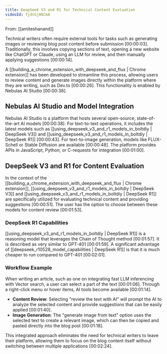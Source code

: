 ```yaml
---
title: DeepSeek V3 and R1 for Technical Content Evaluation
videoId: fjdcGj86CmA
---
```


From: [[amiteshanand]] <br/> 

Technical writers often require external tools for tasks such as generating images or reviewing blog post content before submission <a class="yt-timestamp" data-t="00:00:03">[00:00:03]</a>. Traditionally, this involves copying sections of text, opening a new website like ChatGPT or Claude, using an LLM for review, and then manually applying suggestions <a class="yt-timestamp" data-t="00:00:14">[00:00:14]</a>.

A [[building_a_chrome_extension_with_deepseek_and_flux | Chrome extension]] has been developed to streamline this process, allowing users to review content and generate images directly within the platform where they are writing, such as Dev.to <a class="yt-timestamp" data-t="00:00:26">[00:00:26]</a>. This functionality is enabled by Nebulas AI Studio <a class="yt-timestamp" data-t="00:00:38">[00:00:38]</a>.

## Nebulas AI Studio and Model Integration
Nebulas AI Studio is a platform that hosts several open-source, state-of-the-art AI models <a class="yt-timestamp" data-t="00:00:38">[00:00:38]</a>. For text-to-text operations, it includes the latest models such as [[using_deepseek_v3_and_r1_models_in_boltdiy | DeepSeek V3]] and [[using_deepseek_v3_and_r1_models_in_boltdiy | DeepSeek R1]] <a class="yt-timestamp" data-t="00:00:43">[00:00:43]</a>. For text-to-image generation, models like FLUX-Schell or Stable Diffusion are available <a class="yt-timestamp" data-t="00:00:48">[00:00:48]</a>. The platform provides APIs in JavaScript, Python, or C-requests for integration <a class="yt-timestamp" data-t="00:01:00">[00:01:00]</a>.

## DeepSeek V3 and R1 for Content Evaluation
In the context of the [[building_a_chrome_extension_with_deepseek_and_flux | Chrome extension]], [[using_deepseek_v3_and_r1_models_in_boltdiy | DeepSeek V3]] and [[using_deepseek_v3_and_r1_models_in_boltdiy | DeepSeek R1]] are specifically utilized for evaluating technical content and providing suggestions <a class="yt-timestamp" data-t="00:00:51">[00:00:51]</a>. The user has the option to choose between these models for content review <a class="yt-timestamp" data-t="00:01:53">[00:01:53]</a>.

### DeepSeek R1 Capabilities
[[using_deepseek_v3_and_r1_models_in_boltdiy | DeepSeek R1]] is a reasoning model that leverages the Chain of Thought method <a class="yt-timestamp" data-t="00:01:57">[00:01:57]</a>. It is described as very similar to GPT-401 <a class="yt-timestamp" data-t="00:01:59">[00:01:59]</a>. A significant advantage of [[deepseek_r10528_model_capabilities | DeepSeek R1]] is that it is much cheaper to run compared to GPT-401 <a class="yt-timestamp" data-t="00:02:01">[00:02:01]</a>.

### Workflow Example
When writing an article, such as one on integrating fast LLM inferencing with Vector search, a user can select a part of the text <a class="yt-timestamp" data-t="00:01:06">[00:01:06]</a>. Through a right-click menu or hover items, AI tools become available <a class="yt-timestamp" data-t="00:01:14">[00:01:14]</a>.

*   **Content Review**: Selecting "review the text with AI" will prompt the AI to analyze the selected content and provide suggestions that can be easily applied <a class="yt-timestamp" data-t="00:01:40">[00:01:40]</a>.
*   **Image Generation**: The "generate image from text" option uses the selected text to create a relevant image, which can then be copied and pasted directly into the blog post <a class="yt-timestamp" data-t="00:01:18">[00:01:18]</a>.

This integrated approach eliminates the need for technical writers to leave their platform, allowing them to focus on the blog content itself without switching between multiple applications <a class="yt-timestamp" data-t="00:02:24">[00:02:24]</a>.